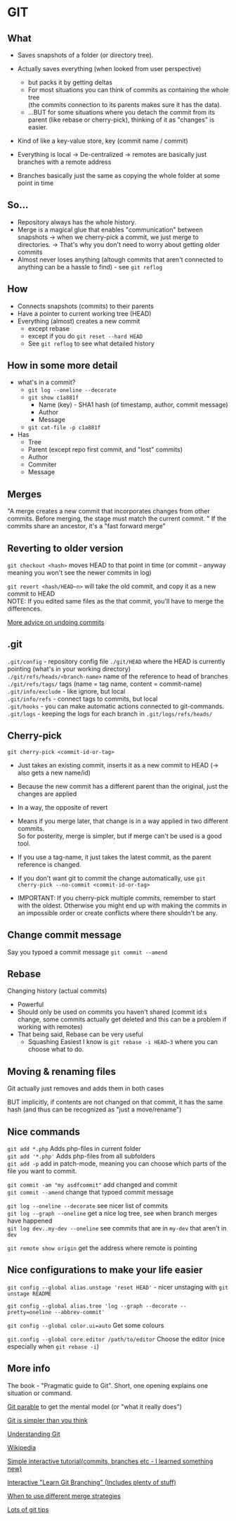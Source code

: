 GIT
=====

## What
- Saves snapshots of a folder (or directory tree).
- Actually saves everything (when looked from user perspective)
    * but packs it by getting deltas
    * For most situations you can think of commits as containing the whole tree <br>(the commits connection to its parents makes sure it has the data).
    * ...BUT for some situations where you detach the commit from its parent (like rebase or cherry-pick), thinking of it as "changes" is easier.
- Kind of like a key-value store, key (commit name / commit)

- Everything is local
    -> De-centralized
    -> remotes are basically just branches with a remote address
- Branches basically just the same as copying the whole folder at some point in time


## So...
- Repository always has the whole history.
- Merge is a magical glue that enables "communication" between snapshots
    -> when we cherry-pick a commit, we just merge to directories.
    -> That's why you don't need to worry about getting older commits
- Almost never loses anything (altough commits that aren't connected to anything can be a hassle to find) - see `git reflog`


## How
- Connects snapshots (commits) to their parents
- Have a pointer to current working tree (HEAD)
- Everything (almost) creates a new commit
    - except rebase
    - except if you do `git reset --hard HEAD`
    - See `git reflog` to see what detailed history


## How in some more detail
- what's in a commit?
    * `git log --oneline --decorate`
    * `git show c1a881f`
        * Name (key) - SHA1 hash (of timestamp, author, commit message)
        * Author
        * Message
    * `git cat-file -p c1a881f`
- Has
    * Tree
    * Parent (except repo first commit, and "lost" commits)
    * Author
    * Commiter
    * Message


## Merges
"A merge creates a new commit that incorporates changes from other commits. Before merging, the stage must match the current commit. "
If the commits share an ancestor, it's a "fast forward merge"


## Reverting to older version
`git checkout <hash>` moves HEAD to that point in time (or commit - anyway meaning you won't see the newer commits in log)

`git revert <hash/HEAD~n>` will take the old commit, and copy it as a new commit to HEAD<br>
NOTE: If you edited same files as the that commit, you'll have to merge the differences.

[More advice on undoing commits](http://lostechies.com/jasonmeridth/2010/03/23/git-reset-checkout-amp-quot-bare-double-dash-quot-and-revert/)

## .git
`.git/config` - repository config file
`./git/HEAD` where the HEAD is currently pointing (what's in your working directory)<br>
`./git/refs/heads/<branch-name>` name of the reference to head of branches <br>
`./git/refs/tags/` tags (name = tag name, content = commit-name)<br>
`.git/info/exclude` - like ignore, but local<br>
`.git/info/refs` - connect tags to commits, but local<br>
`.git/hooks` - you can make automatic actions connected to git-commands.<br>
`.git/logs` - keeping the logs for each branch in `.git/logs/refs/heads/`


## Cherry-pick
`git cherry-pick <commit-id-or-tag>`
- Just takes an existing commit, inserts it as a new commit to HEAD (-> also gets a new name/id)
- Because the new commit has a different parent than the original, just the changes are applied
- In a way, the opposite of revert


- Means if you merge later, that change is in a way applied in two different commits.<br>
So for posterity, merge is simpler, but if merge can't be used is a good tool.
- If you use a tag-name, it just takes the latest commit, as the parent reference is changed.
- If you don't want git to commit the change automatically, use `git cherry-pick --no-commit <commit-id-or-tag>`
- IMPORTANT: If you cherry-pick multiple commits, remember to start with the oldest.
Otherwise you might end up with making the commits in an impossible order
or create conflicts where there shouldn't be any.


## Change commit message
Say you typoed a commit message
`git commit --amend`


## Rebase
Changing history (actual commits)
- Powerful
- Should only be used on commits you haven't shared (commit id:s change, some commits actually get deleted and this can be a problem if working with remotes)
- That being said, Rebase can be very useful
    - Squashing
        Easiest I know is `git rebase -i HEAD~3` where you can choose what to do.


## Moving & renaming files
Git actually just removes and adds them in both cases

BUT implicitly, if contents are not changed on that commit, it has the same hash (and thus can be recognized as "just a move/rename")


## Nice commands
`git add *.php` Adds php-files in current folder <br>
`git add '*.php'` Adds php-files from all subfolders<br>
`git add -p` add in patch-mode, meaning you can choose which parts of the file you want to commit.

`git commit -am "my asdfcommit"` add changed and commit <br>
`git commit --amend` change that typoed commit message

`git log --oneline --decorate` see nicer list of commits <br>
`git log --graph --oneline` get a nice log tree, see when branch merges have happened <br>
`git log dev..my-dev --oneline` see commits that are in `my-dev` that aren't in `dev`

`git remote show origin` get the address where remote is pointing


## Nice configurations to make your life easier

`git config --global alias.unstage 'reset HEAD'` - nicer unstaging with `git unstage README`

`git config --global alias.tree 'log --graph --decorate --pretty=oneline --abbrev-commit'`

`git config --global color.ui=auto` Get some colours

`git.config --global core.editor /path/to/editor` Choose the editor (nice especially when `git rebase -i`)


## More info
The book - "Pragmatic guide to Git". Short, one opening explains one situation or command.

[Git parable](http://tom.preston-werner.com/2009/05/19/the-git-parable.html) to get the mental model (or "what it really does")

[Git is simpler than you think](http://nfarina.com/post/9868516270/git-is-simpler)

[Understanding Git](http://www.sbf5.com/~cduan/technical/git/git-1.shtml)

[Wikipedia](http://en.wikipedia.org/wiki/Git_(software))

[Simple interactive tutorial(commits, branches etc - I learned something new)](http://try.github.io/levels/1/challenges/1)

[Interactive "Learn Git Branching" (Includes plenty of stuff)](http://pcottle.github.io/learnGitBranching/)

[When to use different merge strategies](http://stackoverflow.com/questions/366860/when-would-you-use-the-different-git-merge-strategies)

[Lots of git tips](http://alblue.bandlem.com/Tag/git/)